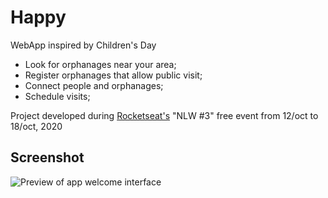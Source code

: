 <h1>Happy</h1>

 WebApp inspired by Children's Day
 
 * Look for orphanages near your area;
 * Register orphanages that allow public visit;
 * Connect people and orphanages;
 * Schedule visits;
 
 Project developed during <a href="https://rocketseat.com.br">Rocketseat's</a> "NLW #3" free event from 12/oct to 18/oct, 2020
 
## Screenshot

<img src="https://github.com/madeiramarcos/nlw-happy/blob/master/public/images/home-screenshot.svg" alt="Preview of app welcome interface">